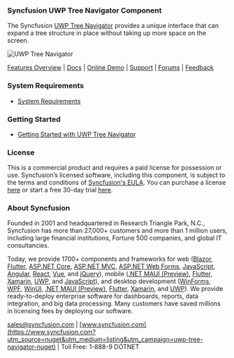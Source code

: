 ### Syncfusion UWP Tree Navigator Component
The Syncfusion [UWP Tree Navigator](https://www.syncfusion.com/uwp-ui-controls/tree-navigator?utm_source=nuget&utm_medium=listing&utm_campaign=uwp-tree-navigator-nuget) provides a unique interface that can expand a tree structure in place without taking up more space on the screen.

![UWP Tree Navigator](https://cdn.syncfusion.com/nuget-readme/uwp/uwp-treenavigator.png)

[Features Overview](https://www.syncfusion.com/uwp-ui-controls/tree-navigator?utm_source=nuget&utm_medium=listing&utm_campaign=uwp-tree-navigator-nuget) | [Docs](https://help.syncfusion.com/uwp/tree-navigator/getting-started?utm_source=nuget&utm_medium=listing&utm_campaign=uwp-tree-navigator-nuget?utm_source=nuget&utm_medium=listing&utm_campaign=uwp-tree-navigator-nuget) | [Online Demo](https://github.com/syncfusion/uwp-demos?utm_source=nuget&utm_medium=listing&utm_campaign=uwp-tree-navigator-nuget) | [Support](https://www.syncfusion.com/support/directtrac/incidents/newincident?utm_source=nuget&utm_medium=listing&utm_campaign=uwp-tree-navigator-nuget) | [Forums](https://www.syncfusion.com/forums/uwp?utm_source=nuget&utm_medium=listing&utm_campaign=uwp-tree-navigator-nuget) | [Feedback](https://www.syncfusion.com/feedback/uwp?utm_source=nuget&utm_medium=listing&utm_campaign=uwp-tree-navigator-nuget)

### System Requirements

* [System Requirements](https://help.syncfusion.com/uwp/installation-and-upgrade/system-requirements?utm_source=nuget&utm_medium=listing&utm_campaign=uwp-tree-navigator-nuget)

### Getting Started

* [Getting Started with UWP Tree Navigator](https://help.syncfusion.com/uwp/tree-navigator/getting-started?utm_source=nuget&utm_medium=listing&utm_campaign=uwp-tree-navigator-nuget?utm_source=nuget&utm_medium=listing&utm_campaign=uwp-tree-navigator-nuget)

### License

This is a commercial product and requires a paid license for possession or use. Syncfusion’s licensed software, including this component, is subject to the terms and conditions of [Syncfusion's EULA](https://www.syncfusion.com/eula/es/?utm_source=nuget&utm_medium=listing&utm_campaign=uwp-tree-navigator-nuget). You can purchase a license [here](https://www.syncfusion.com/sales/products?utm_source=nuget&utm_medium=listing&utm_campaign=uwp-tree-navigator-nuget) or start a free 30-day trial [here](https://www.syncfusion.com/account/manage-trials/start-trials?utm_source=nuget&utm_medium=listing&utm_campaign=uwp-tree-navigator-nuget).

### About Syncfusion

Founded in 2001 and headquartered in Research Triangle Park, N.C., Syncfusion has more than 27,000+ customers and more than 1 million users, including large financial institutions, Fortune 500 companies, and global IT consultancies.
 
Today, we provide 1700+ components and frameworks for web ([Blazor](https://www.syncfusion.com/blazor-components?utm_source=nuget&utm_medium=listing&utm_campaign=uwp-tree-navigator-nuget), [Flutter](https://www.syncfusion.com/flutter-widgets?utm_source=nuget&utm_medium=listing&utm_campaign=uwp-tree-navigator-nuget), [ASP.NET Core](https://www.syncfusion.com/aspnet-core-ui-controls?utm_source=nuget&utm_medium=listing&utm_campaign=uwp-tree-navigator-nuget), [ASP.NET MVC](https://www.syncfusion.com/aspnet-mvc-ui-controls?utm_source=nuget&utm_medium=listing&utm_campaign=uwp-tree-navigator-nuget), [ASP.NET Web Forms](https://www.syncfusion.com/jquery/aspnet-webforms-ui-controls?utm_source=nuget&utm_medium=listing&utm_campaign=uwp-tree-navigator-nuget), [JavaScript](https://www.syncfusion.com/javascript-ui-controls?utm_source=nuget&utm_medium=listing&utm_campaign=uwp-tree-navigator-nuget), [Angular](https://www.syncfusion.com/angular-ui-components?utm_source=nuget&utm_medium=listing&utm_campaign=uwp-tree-navigator-nuget), [React](https://www.syncfusion.com/react-ui-components?utm_source=nuget&utm_medium=listing&utm_campaign=uwp-tree-navigator-nuget), [Vue](https://www.syncfusion.com/vue-ui-components?utm_source=nuget&utm_medium=listing&utm_campaign=uwp-tree-navigator-nuget), and [jQuery](https://www.syncfusion.com/jquery-ui-widgets?utm_source=nuget&utm_medium=listing&utm_campaign=uwp-tree-navigator-nuget)), mobile ([.NET MAUI (Preview)](https://www.syncfusion.com/maui-controls?utm_source=nuget&utm_medium=listing&utm_campaign=uwp-tree-navigator-nuget), [Flutter](https://www.syncfusion.com/flutter-widgets?utm_source=nuget&utm_medium=listing&utm_campaign=uwp-tree-navigator-nuget), [Xamarin](https://www.syncfusion.com/xamarin-ui-controls?utm_source=nuget&utm_medium=listing&utm_campaign=uwp-tree-navigator-nuget), [UWP](https://www.syncfusion.com/uwp-ui-controls?utm_source=nuget&utm_medium=listing&utm_campaign=uwp-tree-navigator-nuget), and [JavaScript](https://www.syncfusion.com/javascript-ui-controls?utm_source=nuget&utm_medium=listing&utm_campaign=uwp-tree-navigator-nuget)), and desktop development ([WinForms](https://www.syncfusion.com/winforms-ui-controls?utm_source=nuget&utm_medium=listing&utm_campaign=uwp-tree-navigator-nuget), [WPF](https://www.syncfusion.com/wpf-controls?utm_source=nuget&utm_medium=listing&utm_campaign=uwp-tree-navigator-nuget), [WinUI](https://www.syncfusion.com/winui-controls?utm_source=nuget&utm_medium=listing&utm_campaign=uwp-tree-navigator-nuget), [.NET MAUI (Preview)](https://www.syncfusion.com/maui-controls?utm_source=nuget&utm_medium=listing&utm_campaign=uwp-tree-navigator-nuget), [Flutter](https://www.syncfusion.com/flutter-widgets?utm_source=nuget&utm_medium=listing&utm_campaign=uwp-tree-navigator-nuget), [Xamarin](https://www.syncfusion.com/xamarin-ui-controls?utm_source=nuget&utm_medium=listing&utm_campaign=uwp-tree-navigator-nuget), and [UWP](https://www.syncfusion.com/uwp-ui-controls?utm_source=nuget&utm_medium=listing&utm_campaign=uwp-tree-navigator-nuget)). We provide ready-to-deploy enterprise software for dashboards, reports, data integration, and big data processing. Many customers have saved millions in licensing fees by deploying our software.

[sales@syncfusion.com](mailto:sales@syncfusion.com?Subject=Syncfusion%20UWP%20Tree%20Navigator-%20NuGet) | [www.syncfusion.com](https://www.syncfusion.com?utm_source=nuget&utm_medium=listing&utm_campaign=uwp-tree-navigator-nuget) | Toll Free: 1-888-9 DOTNET